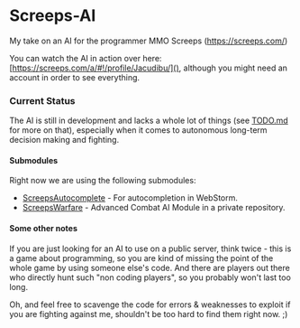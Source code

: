 # Screeps-AI
My take on an AI for the programmer MMO Screeps (https://screeps.com/)

You can watch the AI in action over here: [https://screeps.com/a/#!/profile/Jacudibu/](), although you might need an account in order to see everything.

### Current Status
The AI is still in development and lacks a whole lot of things (see [TODO.md](../master/TODO.md) for more on that), especially when it comes to autonomous long-term decision making and fighting.

#### Submodules
Right now we are using the following submodules:
* [ScreepsAutocomplete](../../../ScreepsAutocomplete) - For autocompletion in WebStorm.
* [ScreepsWarfare](../../../ScreepsWarfare) - Advanced Combat AI Module in a private repository.

#### Some other notes
If you are just looking for an AI to use on a public server, think twice - this is a game about programming, so you are kind of missing the point of the whole game by using someone else's code. And there are players out there who directly hunt such "non coding players", so you probably won't last too long.

Oh, and feel free to scavenge the code for errors & weaknesses to exploit if you are fighting against me, shouldn't be too hard to find them right now. ;)